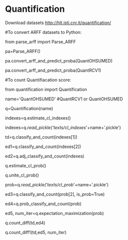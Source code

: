 # Quantification 

Download datasets http://hlt.isti.cnr.it/quantification/

#To convert ARFF datasets to Python:

from parse_arff import Parse_ARFF

pa=Parse_ARFF()

pa.convert_arff_and_predict_proba(QuantOHSUMED)

pa.convert_arff_and_predict_proba(QuantRCV1)


#To count Quantifiacation score:

from quantification import Quantification

name='QuantOHSUMED' #QuantRCV1 or QuantOHSUMED

q=Quantification(name)

indexes=q.estimate_cl_indexes()

indexes=q._read_pickle('texts/cl_indexes_'+name+'.pickle')

td=q.classify_and_count(indexes[1])

ed1=q.classify_and_count(indexes[2])

ed2=q.adj_classify_and_count(indexes)


q.estimate_cl_prob()

q.unite_cl_prob()

prob=q._read_pickle('texts/cl_prob_'+name+'.pickle')


ed3=q.classify_and_count(prob[2], is_prob=True)

ed4=q.prob_classify_and_count(prob)

ed5, num_iter=q.expectation_maximization(prob)

q.count_diff(td,ed4)

q.count_diff1(td,ed5, num_iter)

